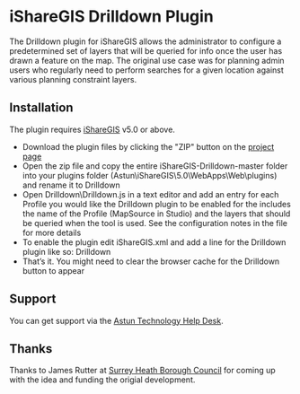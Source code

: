 iShareGIS Drilldown Plugin
==========================

The Drilldown plugin for iShareGIS allows the administrator to configure a predetermined set of layers that will be queried for info once the user has drawn a feature on the map. The original use case was for planning admin users who regularly need to perform searches for a given location against various planning constraint layers.

Installation
------------

The plugin requires [iShareGIS](http://astuntechnology.com/ishare/modules/ishare-gis/) v5.0 or above.

* Download the plugin files by clicking the "ZIP" button on the [project page](https://github.com/AstunTechnology/iShareGIS-Drilldown)
* Open the zip file and copy the entire iShareGIS-Drilldown-master folder into your plugins folder (Astun\iShareGIS\5.0\WebApps\Web\plugins\) and rename it to Drilldown
* Open Drilldown\Drilldown.js in a text editor and add an entry for each Profile you would like the Drilldown plugin to be enabled for the includes the name of the Profile (MapSource in Studio) and the layers that should be queried when the tool is used. See the configuration notes in the file for more details
* To enable the plugin edit iShareGIS.xml and add a line for the Drilldown plugin like so: <Plugin>Drilldown</Plugin>
* That’s it. You might need to clear the browser cache for the Drilldown button to appear

Support
-------

You can get support via the [Astun Technology Help Desk](http://support.astuntechnology.com/).

Thanks
------

Thanks to James Rutter at [Surrey Heath Borough Council](http://www.surreyheath.gov.uk/) for coming up with the idea and funding the origial development.

